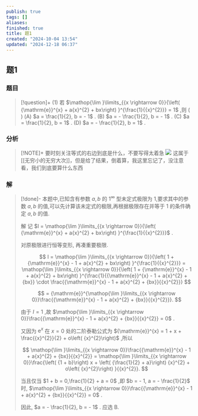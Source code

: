 ```yaml
---
publish: true
tags: []
aliases: 
finished: true
title: 题1
created: "2024-10-04 13:54"
updated: "2024-12-18 06:37"
---
```

## 题1
### 题目
> [!question]+
> (1) 若 $\mathop{\lim }\limits_{{x \rightarrow 0}}{\left( {\mathrm{e}}^{x} + a{x}^{2} + bx\right) }^{\frac{1}{{x}^{2}}} = 1$ ,则 ( )
> (A) $a = \frac{1}{2}, b = - 1$ .
> (B) $a = - \frac{1}{2}, b = - 1$ .
> (C) $a = \frac{1}{2}, b = 1$ . 
> (D) $a = - \frac{1}{2}, b = 1$ .
### 分析
> [!NOTE]+
> 要时刻关注等式的右边到底是什么，不要写得太着急
> ![](https://img.hwenyi.live/202412111309961.webp)
> 这属于[[无穷小的无穷大次]]，但是给了结果，倒着算，我这里忘记了，没注意看，我们到底要算什么东西
### 解
> [!done]-
> 本题中,已知含有参数 $a, b$ 的 ${1}^{\infty }$ 型未定式极限为 1,要求其中的参数 $a, b$ 的值,可以先计算该未定式的极限,再根据极限存在并等于 1 的条件确定 $a, b$ 的值.
> 
> 解 记 $I = \mathop{\lim }\limits_{{x \rightarrow 0}}{\left( {\mathrm{e}}^{x} + a{x}^{2} + bx\right) }^{\frac{1}{{x}^{2}}}$ .
> 
> 对原极限进行恒等变形, 再凑重要极限.
> 
> $$
> I = \mathop{\lim }\limits_{{x \rightarrow 0}}{\left( 1 + {\mathrm{e}}^{x} - 1 + a{x}^{2} + bx\right) }^{\frac{1}{{x}^{2}}} = \mathop{\lim }\limits_{{x \rightarrow 0}}{\left( 1 + {\mathrm{e}}^{x} - 1 + a{x}^{2} + bx\right) }^{\frac{1}{{\mathrm{e}}^{x} - 1 + a{x}^{2} + {bx}} \cdot \frac{{\mathrm{e}}^{x} - 1 + a{x}^{2} + {bx}}{{x}^{2}}}
> $$
> 
> $$
> = {\mathrm{e}}^{\mathop{\lim }\limits_{{x \rightarrow 0}}\frac{{\mathrm{e}}^{x} - 1 + a{x}^{2} + {bx}}{{x}^{2}}}.
> $$
> 
> 由于 $I = 1$ ,故 $\mathop{\lim }\limits_{{x \rightarrow 0}}\frac{{\mathrm{e}}^{x} - 1 + a{x}^{2} + {bx}}{{x}^{2}} = 0$ .
> 
> 又因为 ${\mathrm{e}}^{x}$ 在 $x = 0$ 处的二阶泰勒公式为 ${\mathrm{e}}^{x} = 1 + x + \frac{{x}^{2}}{2} + o\left( {x}^{2}\right)$ ,所以
> 
> $$
> \mathop{\lim }\limits_{{x \rightarrow 0}}\frac{{\mathrm{e}}^{x} - 1 + a{x}^{2} + {bx}}{{x}^{2}} = \mathop{\lim }\limits_{{x \rightarrow 0}}\frac{\left( {1 + b}\right) x + \left( {\frac{1}{2} + a}\right) {x}^{2} + o\left( {x}^{2}\right) }{{x}^{2}}.
> $$
> 
> 当且仅当 $1 + b = 0,\frac{1}{2} + a = 0$ ,即 $b = - 1, a = - \frac{1}{2}$ 时, $\mathop{\lim }\limits_{{x \rightarrow 0}}\frac{{\mathrm{e}}^{x} - 1 + a{x}^{2} + {bx}}{{x}^{2}} = 0$ .
> 
> 因此, $a = - \frac{1}{2}, b = - 1$ . 应选 B.